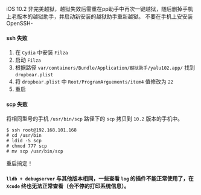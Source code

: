 
iOS 10.2 非完美越狱，越狱失效后需重在pp助手中再次一键越狱，随后删掉手机上老版本的越狱助手，并启动新安装的越狱助手重新越狱。 不要在手机上安安装OpenSSH-


#### ssh 失败
1. 在 `Cydia` 中安装 `Filza`
2. 启动 `Filza`
3. 根据路径 `var/containers/Bundle/Application/越狱助手/yalu102.app/` 找到  `dropbear.plist`
4. 将 `dropbear.plist` 中 `Root/ProgramArguements/item4` 值修改为 `22`
5. 重启

#### scp 失败
将相同型号的手机 `/usr/bin/scp` 路径下的 `scp` 拷贝到 `10.2` 版本的手机中。

```
$ ssh root@192.168.101.168
# cd /usr/bin
# ldid -S scp
# chmod 777 scp
# mv scp /usr/bin/scp
```
重启搞定！

#### `lldb + debugserver` 与其他版本相同，一些查看 `log` 的插件不能正常使用了，在 `Xcode` 终也无法正常查看（会不停的打印系统信息）。
